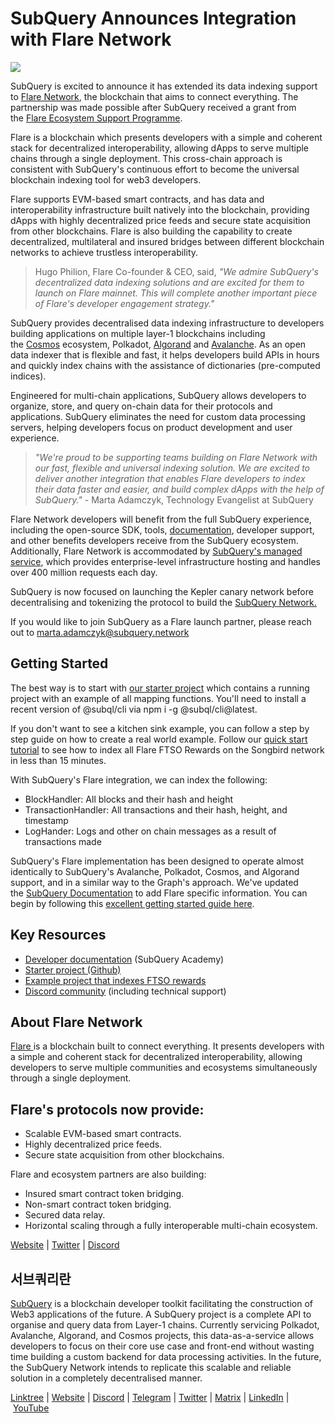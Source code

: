 # SubQuery Announces Integration with Flare Network

![](https://miro.medium.com/max/1400/0*a8N3Tivw_iF5Hmxh)

SubQuery is excited to announce it has extended its data indexing support to [Flare Network](https://flare.xyz/), the blockchain that aims to connect everything. The partnership was made possible after SubQuery received a grant from the [Flare Ecosystem Support Programme](https://fx59pgsljsv.typeform.com/to/znkWOSM3).

Flare is a blockchain which presents developers with a simple and coherent stack for decentralized interoperability, allowing dApps to serve multiple chains through a single deployment. This cross-chain approach is consistent with SubQuery's continuous effort to become the universal blockchain indexing tool for web3 developers.

Flare supports EVM-based smart contracts, and has data and interoperability infrastructure built natively into the blockchain, providing dApps with highly decentralized price feeds and secure state acquisition from other blockchains. Flare is also building the capability to create decentralized, multilateral and insured bridges between different blockchain networks to achieve trustless interoperability.

> Hugo Philion, Flare Co-founder & CEO, said, *"We admire SubQuery's decentralized data indexing solutions and are excited for them to launch on Flare mainnet. This will complete another important piece of Flare's developer engagement strategy."*

SubQuery provides decentralised data indexing infrastructure to developers building applications on multiple layer-1 blockchains including the [Cosmos](./20220909-cosmoshub.md) ecosystem, Polkadot, [Algorand](./20220713-algorand.md) and [Avalanche](./20220321-avalache.md). As an open data indexer that is flexible and fast, it helps developers build APIs in hours and quickly index chains with the assistance of dictionaries (pre-computed indices).

Engineered for multi-chain applications, SubQuery allows developers to organize, store, and query on-chain data for their protocols and applications. SubQuery eliminates the need for custom data processing servers, helping developers focus on product development and user experience.

> _"We're proud to be supporting teams building on Flare Network with our fast, flexible and universal indexing solution. We are excited to deliver another integration that enables Flare developers to index their data faster and easier, and build complex dApps with the help of SubQuery."_ - Marta Adamczyk, Technology Evangelist at SubQuery

Flare Network developers will benefit from the full SubQuery experience, including the open-source SDK, tools, [documentation](https://academy.subquery.network/quickstart/quickstart_chains/flare.html), developer support, and other benefits developers receive from the SubQuery ecosystem. Additionally, Flare Network is accommodated by [SubQuery's managed service](https://subquery.network/managedservices), which provides enterprise-level infrastructure hosting and handles over 400 million requests each day.

SubQuery is now focused on launching the Kepler canary network before decentralising and tokenizing the protocol to build the [SubQuery Network.](https://subquery.network/network)

If you would like to join SubQuery as a Flare launch partner, please reach out to marta.adamczyk@subquery.network

## Getting Started

The best way is to start with [our starter project](https://github.com/subquery/flare-subql-starter) which contains a running project with an example of all mapping functions. You'll need to install a recent version of @subql/cli via npm i -g @subql/cli@latest.

If you don't want to see a kitchen sink example, you can follow a step by step guide on how to create a real world example. Follow our [quick start tutorial](https://academy.subquery.network/quickstart/quickstart_chains/flare.html) to see how to index all Flare FTSO Rewards on the Songbird network in less than 15 minutes.

With SubQuery's Flare integration, we can index the following:

- BlockHandler: All blocks and their hash and height
- TransactionHandler: All transactions and their hash, height, and timestamp
- LogHander: Logs and other on chain messages as a result of transactions made

SubQuery's Flare implementation has been designed to operate almost identically to SubQuery's Avalanche, Polkadot, Cosmos, and Algorand support, and in a similar way to the Graph's approach. We've updated the [SubQuery Documentation](https://academy.subquery.network/build/manifest/flare.html) to add Flare specific information. You can begin by following this [excellent getting started guide here](https://academy.subquery.network/quickstart/quickstart_chains/flare.html).

## Key Resources

- [Developer documentation](https://academy.subquery.network/quickstart/quickstart_chains/flare.html) (SubQuery Academy)
- [Starter project (Github)](https://github.com/subquery/flare-subql-starter)
- [Example project that indexes FTSO rewards](https://github.com/jamesbayly/subql-flare-ftso-rewards)
- [Discord community](https://discord.com/invite/subquery) (including technical support)

## About Flare Network

[Flare ](https://flare.xyz/)is a blockchain built to connect everything. It presents developers with a simple and coherent stack for decentralized interoperability, allowing developers to serve multiple communities and ecosystems simultaneously through a single deployment.

## Flare's protocols now provide:

- Scalable EVM-based smart contracts.
- Highly decentralized price feeds.
- Secure state acquisition from other blockchains.

Flare and ecosystem partners are also building:

- Insured smart contract token bridging.
- Non-smart contract token bridging.
- Secured data relay.
- Horizontal scaling through a fully interoperable multi-chain ecosystem.

[Website](https://flare.xyz/) | [Twitter](https://twitter.com/FlareNetworks) | [Discord](https://discord.com/invite/osmosis)

## 서브쿼리란

[SubQuery](https://subquery.network/) is a blockchain developer toolkit facilitating the construction of Web3 applications of the future. A SubQuery project is a complete API to organise and query data from Layer-1 chains. Currently servicing Polkadot, Avalanche, Algorand, and Cosmos projects, this data-as-a-service allows developers to focus on their core use case and front-end without wasting time building a custom backend for data processing activities. In the future, the SubQuery Network intends to replicate this scalable and reliable solution in a completely decentralised manner.

​​[Linktree](https://linktr.ee/subquerynetwork) | [Website](https://subquery.network/) | [Discord](https://discord.com/invite/subquery) | [Telegram](https://t.me/subquerynetwork) | [Twitter](https://twitter.com/subquerynetwork) | [Matrix](https://matrix.to/#/#subquery:matrix.org) | [LinkedIn](https://www.linkedin.com/company/subquery) | [YouTube](https://www.youtube.com/c/SubQueryNetwork)
